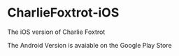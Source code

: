 # CharlieFoxtrot-iOS
The iOS version of Charlie Foxtrot

The Android Version is avaiable on the Google Play Store
